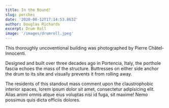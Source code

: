 ```yaml
---
title: In the Round!
slug: perches
date: '2020-08-12T17:14:53.863Z'
author: Douglas Richards
excerpt: Drum Roll
image: '/images/drumroll.jpeg'
---
```


This thoroughly uncoventional building was photographed by Pierre Châtel-Innocenti.

Designed and built over three decades ago in Portencia, Italy, the porthole fascia echoes the mass of the structure. Buttresses on either side anchor the drum to its site and visually prevents it from rolling away.

The residents of this standout mass comment upon the claustrophobic interior spaces, lorem ipsum dolor sit amet, consectetur adipisicing elit. Alias animi omnis atque eius voluptas nisi id fuga, sit maxime! Nemo possimus quis dicta officiis dolores.
